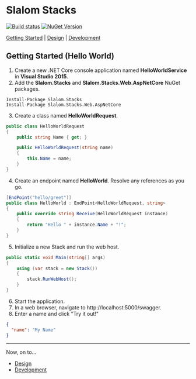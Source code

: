 # Slalom Stacks

[![Build status](https://ci.appveyor.com/api/projects/status/6nb0ud2cpm4rkuyx/branch/master?svg=true)](https://ci.appveyor.com/project/slalom-saa/stacks/branch/master)   [![NuGet Version](http://img.shields.io/nuget/v/Slalom.Stacks.svg?style=flat)](https://www.nuget.org/packages/Slalom.Stacks/)

[Getting Started](#getting-started-hello-world) | [Design](https://github.com/slalom-saa/stacks/blob/master/documents/1.%20Design/overview.md) | [Development](https://github.com/slalom-saa/stacks/blob/master/documents/2.%20Development/overview.md)

## Getting Started (Hello World)
1. Create a new .NET Core console application named **HelloWorldService** in **Visual Studio 2015**.
2.	Add the **Slalom.Stacks** and **Slalom.Stacks.Web.AspNetCore** NuGet packages.  
```
Install-Package Slalom.Stacks
Install-Package Slalom.Stacks.Web.AspNetCore
```
3.	Create a class named **HelloWorldRequest**.
```csharp
public class HelloWorldRequest
{
    public string Name { get; }

    public HelloWorldRequest(string name)
    {
        this.Name = name;
    }
}
```
4.	Create an endpoint named **HelloWorld**.  Resolve any references as you go.
```csharp
[EndPoint("hello/greet")]
public class HelloWorld : EndPoint<HelloWorldRequest, string>
{
    public override string Receive(HelloWorldRequest instance)
    {
        return "Hello " + instance.Name + "!";
    }
}
```	
5.	Initialize a new Stack and run the web host.
```csharp
public static void Main(string[] args)
{
    using (var stack = new Stack())
    {
        stack.RunWebHost();
    }
}
```	
6. Start the application.
7. In a web browser, navigate to http://localhost:5000/swagger.
8. Enter a name and click "Try it out!"
```json
{
  "name": "My Name"
}
```
---
Now, on to...
* [Design](https://github.com/slalom-saa/stacks/blob/master/documents/1.%20Design/overview.md)
* [Development](https://github.com/slalom-saa/stacks/blob/master/documents/2.%20Development/overview.md) 